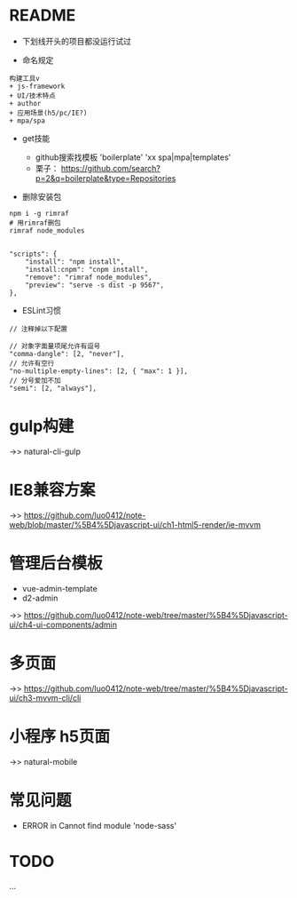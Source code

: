 # README

- 下划线开头的项目都没运行试过

- 命名规定

```
构建工具v 
+ js-framework 
+ UI/技术特点 
+ author 
+ 应用场景(h5/pc/IE?) 
+ mpa/spa

```

- get技能

    - github搜索找模板 'boilerplate' 'xx spa|mpa|templates' 
    - 栗子： https://github.com/search?p=2&q=boilerplate&type=Repositories

- 删除安装包

```shell
npm i -g rimraf
# 用rimraf删包 
rimraf node_modules
 
 
"scripts": {
    "install": "npm install",
    "install:cnpm": "cnpm install",
    "remove": "rimraf node_modules",
    "preview": "serve -s dist -p 9567",
},
``` 

- ESLint习惯
     
```
// 注释掉以下配置

// 对象字面量项尾允许有逗号
"comma-dangle": [2, "never"],
// 允许有空行
"no-multiple-empty-lines": [2, { "max": 1 }],    
// 分号爱加不加
"semi": [2, "always"],    
```   
    
# gulp构建

->> natural-cli-gulp

# IE8兼容方案

->> https://github.com/luo0412/note-web/blob/master/%5B4%5Djavascript-ui/ch1-html5-render/ie-mvvm

# 管理后台模板

- vue-admin-template
- d2-admin

->> https://github.com/luo0412/note-web/tree/master/%5B4%5Djavascript-ui/ch4-ui-components/admin

# 多页面

->> https://github.com/luo0412/note-web/tree/master/%5B4%5Djavascript-ui/ch3-mvvm-cli/cli

# 小程序 h5页面 

->> natural-mobile

# 常见问题

- ERROR in Cannot find module 'node-sass'

# TODO 

...